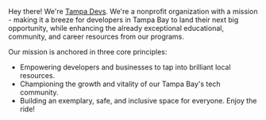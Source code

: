 Hey there! We're [Tampa Devs](https://www.tampa.devs.com?utm_source=td_talent&utm_medium=organic&utm_campaign=web). We're a nonprofit organization with a mission - making it a breeze for developers in Tampa Bay to land their next big opportunity, while enhancing the already exceptional educational, community, and career resources from our programs.

Our mission is anchored in three core principles:

* Empowering developers and businesses to tap into brilliant local resources.
* Championing the growth and vitality of our Tampa Bay's tech community.
* Building an exemplary, safe, and inclusive space for everyone. Enjoy the ride!